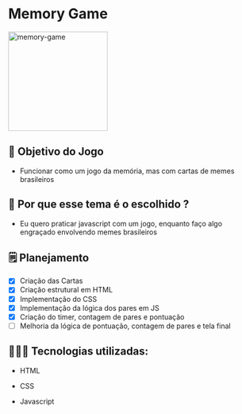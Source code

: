 # Memory Game

<img src="https://i.imgur.com/pHvGbMk.gif" alt="memory-game" width="200"/>

## 💭 Objetivo do Jogo
 
 * Funcionar como um jogo da memória, mas com cartas de memes brasileiros

## 🧐 Por que esse tema é o escolhido ? 
 
 * Eu quero praticar javascript com um jogo, enquanto faço algo engraçado envolvendo memes brasileiros
 
## 🗒️ Planejamento

- [x] Criação das Cartas
- [x] Criação estrutural em HTML
- [x] Implementação do CSS
- [x] Implementação da lógica dos pares em JS
- [x] Criação do timer, contagem de pares e pontuação
- [ ] Melhoria da lógica de pontuação, contagem de pares e tela final

## 👨🏻‍💻 Tecnologias utilizadas: 

* HTML

* CSS 

* Javascript

